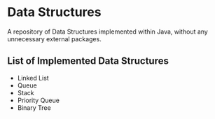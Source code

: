 # Data Structures

A repository of Data Structures implemented within Java, without any unnecessary external packages. 

## List of Implemented Data Structures
* Linked List
* Queue
* Stack
* Priority Queue
* Binary Tree
